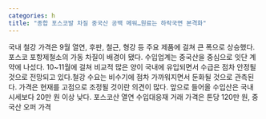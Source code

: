 ```yaml
---
categories: h
title: "종합 포스코발 차질 중국산 공백 메워…원료는 하락국면 본격화"
---
```

국내 철강 가격은 9월 열연, 후판, 철근, 형강 등 주요 제품에 걸쳐 큰 폭으로 상승했다. 포스코 포항제철소의 가동 차질이 배경이 됐다. 수입업계는 중국산을 중심으로 잇단 계약에 나섰다. 10~11월에 걸쳐 비교적 많은 양이 국내에 유입되면서 수급은 점차 안정될 것으로 전망되고 있다.철강 수요는 비수기에 점차 가까워지면서 둔화될 것으로 관측된다. 가격은 현재를 고점으로 조정될 것이란 의견이 많다. 앞으로 들어올 수입산은 국내 시세보다 20만 원 이상 낮다. 포스코산 열연 수입대응재 거래 가격은 톤당 120만 원, 중국산 오퍼 가격